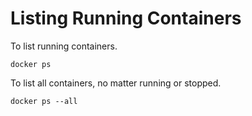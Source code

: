 # Listing Running Containers
To list running containers.
```
docker ps
```
To list all containers, no matter running or stopped.
```
docker ps --all
```
